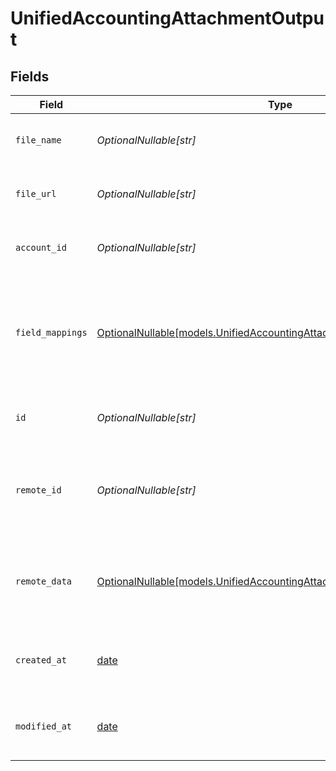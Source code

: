 # UnifiedAccountingAttachmentOutput


## Fields

| Field                                                                                                                                  | Type                                                                                                                                   | Required                                                                                                                               | Description                                                                                                                            | Example                                                                                                                                |
| -------------------------------------------------------------------------------------------------------------------------------------- | -------------------------------------------------------------------------------------------------------------------------------------- | -------------------------------------------------------------------------------------------------------------------------------------- | -------------------------------------------------------------------------------------------------------------------------------------- | -------------------------------------------------------------------------------------------------------------------------------------- |
| `file_name`                                                                                                                            | *OptionalNullable[str]*                                                                                                                | :heavy_minus_sign:                                                                                                                     | The name of the attached file                                                                                                          | invoice.pdf                                                                                                                            |
| `file_url`                                                                                                                             | *OptionalNullable[str]*                                                                                                                | :heavy_minus_sign:                                                                                                                     | The URL where the file can be accessed                                                                                                 | https://example.com/files/invoice.pdf                                                                                                  |
| `account_id`                                                                                                                           | *OptionalNullable[str]*                                                                                                                | :heavy_minus_sign:                                                                                                                     | The UUID of the associated account                                                                                                     | 801f9ede-c698-4e66-a7fc-48d19eebaa4f                                                                                                   |
| `field_mappings`                                                                                                                       | [OptionalNullable[models.UnifiedAccountingAttachmentOutputFieldMappings]](../models/unifiedaccountingattachmentoutputfieldmappings.md) | :heavy_minus_sign:                                                                                                                     | The custom field mappings of the object between the remote 3rd party & Panora                                                          | {<br/>"custom_field_1": "value1",<br/>"custom_field_2": "value2"<br/>}                                                                 |
| `id`                                                                                                                                   | *OptionalNullable[str]*                                                                                                                | :heavy_minus_sign:                                                                                                                     | The UUID of the attachment record                                                                                                      | 801f9ede-c698-4e66-a7fc-48d19eebaa4f                                                                                                   |
| `remote_id`                                                                                                                            | *OptionalNullable[str]*                                                                                                                | :heavy_minus_sign:                                                                                                                     | The remote ID of the attachment in the context of the 3rd Party                                                                        | attachment_1234                                                                                                                        |
| `remote_data`                                                                                                                          | [OptionalNullable[models.UnifiedAccountingAttachmentOutputRemoteData]](../models/unifiedaccountingattachmentoutputremotedata.md)       | :heavy_minus_sign:                                                                                                                     | The remote data of the attachment in the context of the 3rd Party                                                                      | {<br/>"raw_data": {<br/>"additional_field": "some value"<br/>}<br/>}                                                                   |
| `created_at`                                                                                                                           | [date](https://docs.python.org/3/library/datetime.html#date-objects)                                                                   | :heavy_minus_sign:                                                                                                                     | The created date of the attachment record                                                                                              | 2024-06-15T12:00:00Z                                                                                                                   |
| `modified_at`                                                                                                                          | [date](https://docs.python.org/3/library/datetime.html#date-objects)                                                                   | :heavy_minus_sign:                                                                                                                     | The last modified date of the attachment record                                                                                        | 2024-06-15T12:00:00Z                                                                                                                   |